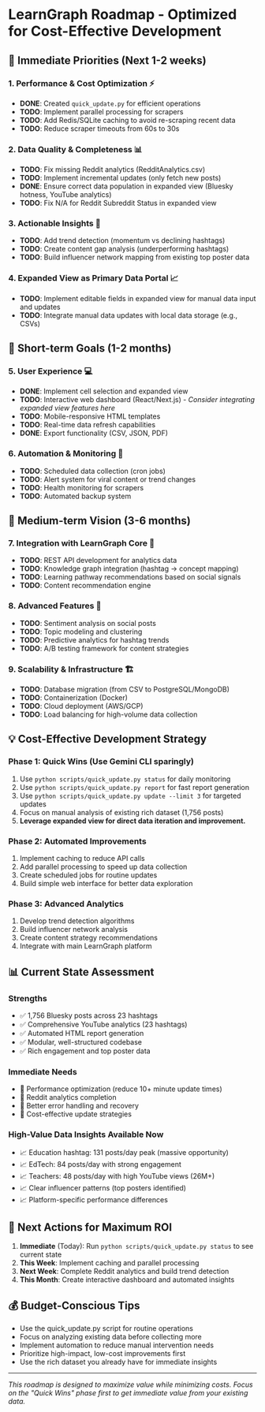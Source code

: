 # LearnGraph Roadmap - Optimized for Cost-Effective Development

## 🎯 Immediate Priorities (Next 1-2 weeks)

### 1. **Performance & Cost Optimization** ⚡
- **DONE**: Created `quick_update.py` for efficient operations
- **TODO**: Implement parallel processing for scrapers
- **TODO**: Add Redis/SQLite caching to avoid re-scraping recent data
- **TODO**: Reduce scraper timeouts from 60s to 30s

### 2. **Data Quality & Completeness** 📊
- **TODO**: Fix missing Reddit analytics (RedditAnalytics.csv)
- **TODO**: Implement incremental updates (only fetch new posts)
- **DONE**: Ensure correct data population in expanded view (Bluesky hotness, YouTube analytics)
- **TODO**: Fix N/A for Reddit Subreddit Status in expanded view

### 3. **Actionable Insights** 🧠
- **TODO**: Add trend detection (momentum vs declining hashtags)
- **TODO**: Create content gap analysis (underperforming hashtags)
- **TODO**: Build influencer network mapping from existing top poster data

### 4. **Expanded View as Primary Data Portal** 📈
- **TODO**: Implement editable fields in expanded view for manual data input and updates
- **TODO**: Integrate manual data updates with local data storage (e.g., CSVs)

## 🚀 Short-term Goals (1-2 months)

### 5. **User Experience** 💻
- **DONE**: Implement cell selection and expanded view
- **TODO**: Interactive web dashboard (React/Next.js) - *Consider integrating expanded view features here*
- **TODO**: Mobile-responsive HTML templates
- **TODO**: Real-time data refresh capabilities
- **DONE**: Export functionality (CSV, JSON, PDF)

### 6. **Automation & Monitoring** 🤖
- **TODO**: Scheduled data collection (cron jobs)
- **TODO**: Alert system for viral content or trend changes
- **TODO**: Health monitoring for scrapers
- **TODO**: Automated backup system

## 🌟 Medium-term Vision (3-6 months)

### 7. **Integration with LearnGraph Core** 🔗
- **TODO**: REST API development for analytics data
- **TODO**: Knowledge graph integration (hashtag → concept mapping)
- **TODO**: Learning pathway recommendations based on social signals
- **TODO**: Content recommendation engine

### 8. **Advanced Features** 🔬
- **TODO**: Sentiment analysis on social posts
- **TODO**: Topic modeling and clustering
- **TODO**: Predictive analytics for hashtag trends
- **TODO**: A/B testing framework for content strategies

### 9. **Scalability & Infrastructure** 🏗️
- **TODO**: Database migration (from CSV to PostgreSQL/MongoDB)
- **TODO**: Containerization (Docker)
- **TODO**: Cloud deployment (AWS/GCP)
- **TODO**: Load balancing for high-volume data collection

## 💡 Cost-Effective Development Strategy

### **Phase 1: Quick Wins (Use Gemini CLI sparingly)**
1. Use `python scripts/quick_update.py status` for daily monitoring
2. Use `python scripts/quick_update.py report` for fast report generation
3. Use `python scripts/quick_update.py update --limit 3` for targeted updates
4. Focus on manual analysis of existing rich dataset (1,756 posts)
5. **Leverage expanded view for direct data iteration and improvement.**

### **Phase 2: Automated Improvements**
1. Implement caching to reduce API calls
2. Add parallel processing to speed up data collection
3. Create scheduled jobs for routine updates
4. Build simple web interface for better data exploration

### **Phase 3: Advanced Analytics**
1. Develop trend detection algorithms
2. Build influencer network analysis
3. Create content strategy recommendations
4. Integrate with main LearnGraph platform

## 📊 Current State Assessment

### **Strengths**
- ✅ 1,756 Bluesky posts across 23 hashtags
- ✅ Comprehensive YouTube analytics (23 hashtags)
- ✅ Automated HTML report generation
- ✅ Modular, well-structured codebase
- ✅ Rich engagement and top poster data

### **Immediate Needs**
- 🔧 Performance optimization (reduce 10+ minute update times)
- 🔧 Reddit analytics completion
- 🔧 Better error handling and recovery
- 🔧 Cost-effective update strategies

### **High-Value Data Insights Available Now**
- 📈 Education hashtag: 131 posts/day peak (massive opportunity)
- 📈 EdTech: 84 posts/day with strong engagement
- 📈 Teachers: 48 posts/day with high YouTube views (26M+)
- 📈 Clear influencer patterns (top posters identified)
- 📈 Platform-specific performance differences

## 🎯 Next Actions for Maximum ROI

1. **Immediate** (Today): Run `python scripts/quick_update.py status` to see current state
2. **This Week**: Implement caching and parallel processing
3. **Next Week**: Complete Reddit analytics and build trend detection
4. **This Month**: Create interactive dashboard and automated insights

## 💰 Budget-Conscious Tips

- Use the quick_update.py script for routine operations
- Focus on analyzing existing data before collecting more
- Implement automation to reduce manual intervention needs
- Prioritize high-impact, low-cost improvements first
- Use the rich dataset you already have for immediate insights

---

*This roadmap is designed to maximize value while minimizing costs. Focus on the "Quick Wins" phase first to get immediate value from your existing data.*